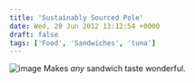 ```yaml
---
title: 'Sustainably Sourced Pole'
date: Wed, 20 Jun 2012 13:12:54 +0000
draft: false
tags: ['Food', 'Sandwiches', 'tuna']
---
```


![image](http://www.tombush.co.uk/wp-content/uploads/2012/06/wpid-1340197740357.jpg "1340197740357.jpg") Makes _any_ sandwich taste wonderful.